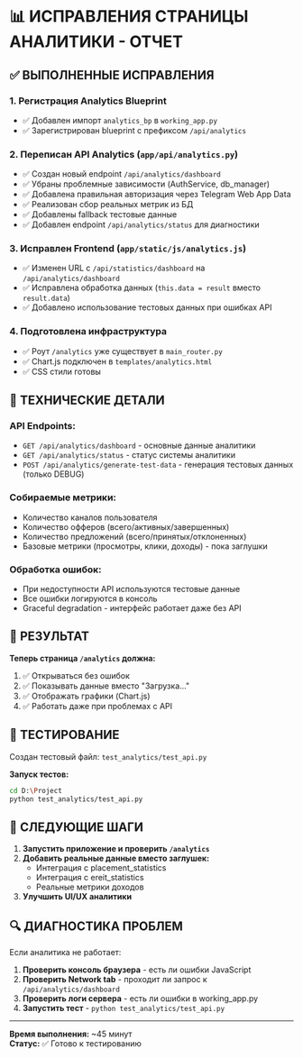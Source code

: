 # 📊 ИСПРАВЛЕНИЯ СТРАНИЦЫ АНАЛИТИКИ - ОТЧЕТ

## ✅ **ВЫПОЛНЕННЫЕ ИСПРАВЛЕНИЯ**

### 1. **Регистрация Analytics Blueprint**
- ✅ Добавлен импорт `analytics_bp` в `working_app.py`
- ✅ Зарегистрирован blueprint с префиксом `/api/analytics`

### 2. **Переписан API Analytics** (`app/api/analytics.py`)
- ✅ Создан новый endpoint `/api/analytics/dashboard`
- ✅ Убраны проблемные зависимости (AuthService, db_manager)
- ✅ Добавлена правильная авторизация через Telegram Web App Data
- ✅ Реализован сбор реальных метрик из БД
- ✅ Добавлены fallback тестовые данные
- ✅ Добавлен endpoint `/api/analytics/status` для диагностики

### 3. **Исправлен Frontend** (`app/static/js/analytics.js`)
- ✅ Изменен URL с `/api/statistics/dashboard` на `/api/analytics/dashboard`
- ✅ Исправлена обработка данных (`this.data = result` вместо `result.data`)
- ✅ Добавлено использование тестовых данных при ошибках API

### 4. **Подготовлена инфраструктура**
- ✅ Роут `/analytics` уже существует в `main_router.py`
- ✅ Chart.js подключен в `templates/analytics.html`
- ✅ CSS стили готовы

## 🔧 **ТЕХНИЧЕСКИЕ ДЕТАЛИ**

### **API Endpoints:**
- `GET /api/analytics/dashboard` - основные данные аналитики
- `GET /api/analytics/status` - статус системы аналитики
- `POST /api/analytics/generate-test-data` - генерация тестовых данных (только DEBUG)

### **Собираемые метрики:**
- Количество каналов пользователя
- Количество офферов (всего/активных/завершенных)
- Количество предложений (всего/принятых/отклоненных)
- Базовые метрики (просмотры, клики, доходы) - пока заглушки

### **Обработка ошибок:**
- При недоступности API используются тестовые данные
- Все ошибки логируются в консоль
- Graceful degradation - интерфейс работает даже без API

## 🎯 **РЕЗУЛЬТАТ**

**Теперь страница `/analytics` должна:**
1. ✅ Открываться без ошибок
2. ✅ Показывать данные вместо "Загрузка..."
3. ✅ Отображать графики (Chart.js)
4. ✅ Работать даже при проблемах с API

## 🧪 **ТЕСТИРОВАНИЕ**

Создан тестовый файл: `test_analytics/test_api.py`

**Запуск тестов:**
```bash
cd D:\Project
python test_analytics/test_api.py
```

## 🚀 **СЛЕДУЮЩИЕ ШАГИ**

1. **Запустить приложение и проверить `/analytics`**
2. **Добавить реальные данные вместо заглушек:**
   - Интеграция с placement_statistics
   - Интеграция с ereit_statistics  
   - Реальные метрики доходов
3. **Улучшить UI/UX аналитики**

## 🔍 **ДИАГНОСТИКА ПРОБЛЕМ**

Если аналитика не работает:

1. **Проверить консоль браузера** - есть ли ошибки JavaScript
2. **Проверить Network tab** - проходит ли запрос к `/api/analytics/dashboard`
3. **Проверить логи сервера** - есть ли ошибки в working_app.py
4. **Запустить тест** - `python test_analytics/test_api.py`

---
**Время выполнения:** ~45 минут  
**Статус:** ✅ Готово к тестированию

